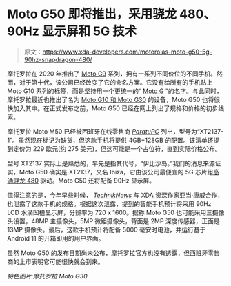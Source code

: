 # Moto G50 即将推出，采用骁龙 480、90Hz 显示屏和 5G 技术

> 原文：<https://www.xda-developers.com/motorolas-moto-g50-5g-90hz-snapdragon-480/>

摩托罗拉在 2020 年推出了 [Moto G9](https://www.xda-developers.com/motorola-moto-g9-plus-specs-pricing-availability/) 系列，拥有一系列不同价位的不同手机。然而，对于第十代，该公司已经改变了它的命名方案。它没有给所有的手机贴上 Moto G10 系列的标签，而是坚持用一个更统一的“ [Moto G](https://www.xda-developers.com/moto-g-power-stylus-play-what-we-know-motorolas-early-2021-budget-phones/) ”的名字。与此同时，摩托罗拉最近也推出了名为 [Moto G10 和 Moto G30](https://www.xda-developers.com/motorola-moto-g30-moto-g10-official-europe-launch/) 的设备，Moto G50 也将很快加入其中。在正式发布之前，Moto G50 已经在网上列出了规格和价格的初步线索。

摩托罗拉 Moto M50 已经被西班牙在线零售商 [*ParatuPC*](https://www.paratupc.es/telefonia-y-gps/mo-viles--smartphones/varios/marca-motorola/pamx0002es-motorola-moto-g50-xt2137-pid1849145.html?__cf_chl_captcha_tk__=0033e0ac5a638ed4a89afefee27ac782074c2233-1615539505-0-AcvNzkvJu3RjvAuW1KUTG9jdajDP428UPwID19EOOEbhvlkp6vXO33-tSUguieZmu6gyrrWYk9vFzZNpM8flUWogHF0ODjDQ9nRutwAuNLhS_hBx1wWDn7UF3b5d4odSiyBuRGvN6sGw5sMEMGUiB3Vi7YqsajZK7sjoPCWjI872IVkWyupmC2GYW6hoohs2yuinVK2xLxTHDLYN5ajCSU2drhPPtwkIPUw5vxgzBq92Os_Ody4m7GKuWKAWEMJapD3b6_Fxy4oK2YLKoTS7PmUrgGSsTzAAoPQzOkR5lb3bfl9R7yWD3j6-9ZAEc1uIpzjQkOhzhLLAZDU3qv4Jl2G27CJlyUjFZnGCKQtAcOkJTeveHxS2I8qpIZyJ-OVMP3bcDhatVlhvKQ4b5iNcaruQmGySe32d7uE9BaAiDW7vz0dLkXgEkQlceIfPTSE2zvZe0BsOVVHEpCacYa9WoKKIPc51Ud57agh8Ter10ASWb9SXO8-cFiYrYL2e3Yh3RRrUi5Yd2ySThzNW6MLULRPfGuv6ZChymuYho8wrFkOKREM2uepEfioAZdJXddl0YgkoeFeLkfbT-SiddqNEei4ljRuxmxAzbyaYWmyQDn1hGWxfjH5oy3SaNQVmxN6bysNsSEIMWCNOYdfFlVlLvyhKkqxZMxK1pu6uQzG3d_DC3zX3DWAGAKAwPQ020kJuIhQ3kXjDDUc7hIAFNwpiM7pZjJYDQMOxa2cYtSObqQD9XyLVAEkd8kB6pQ46oymCYA) 列出，型号为“XT2137-1”。虽然现在标记为缺货，但这款手机将提供 4GB+128GB 的配置。该清单还提到定价为 229 欧元(约 275 美元)，但这可能是一个占位符，直到实际价格公布。

型号 XT2137 实际上是熟悉的，早先是指其代号，“伊比沙岛。”我们的消息来源证实，Moto G50 确实是 XT2137，又名 Ibiza，它由该公司最便宜的 5G 芯片组[高通骁龙 480](https://www.xda-developers.com/qualcomm-snapdragon-480-cheap-5g-phones-2021/) 驱动。Moto G50 还将配备 90Hz 显示屏。

值得注意的是，今年早些时候， [*TechnikNews*](https://www.techniknews.net/news/motorola-ibiza-guenstiges-5g-geraet-fuer-2021-geplant-exklusiv/) 与 XDA 资深作家[亚当·康威](https://www.xda-developers.com/author/adamconway/)合作，也泄露了这款手机的规格。根据这次泄露，提到的智能手机预计将采用 90Hz LCD 水滴凹槽显示屏，分辨率为 720 x 1600。据称 Moto G50 也可能采用三摄像头设置，48MP 主摄像头，5MP 微距摄像头，背面是 2MP 深度传感器，正面是 13MP 摄像头。最后，这款手机预计将配备 5000 毫安时电池，并运行基于 Android 11 的开箱即用的用户界面。

虽然 Moto G50 的发布日期尚未公布，摩托罗拉官方也没有透露，但西班牙零售商的上市表明它可能很快就会到来。

*特色图片:摩托罗拉 Moto G30*